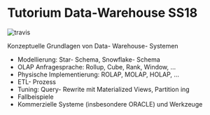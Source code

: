 # Tutorium Data-Warehouse SS18

![travis](https://travis-ci.com/volker-raschek/tdwh_ss18l.svg?branch=master)

Konzeptuelle Grundlagen von Data- Warehouse- Systemen
+ Modellierung: Star- Schema, Snowflake- Schema
+ OLAP Anfragesprache: Rollup, Cube, Rank, Window, …
+ Physische Implementierung: ROLAP, MOLAP, HOLAP, …
+ ETL- Prozess
+ Tuning: Query- Rewrite mit Materialized Views, Partition ing
+ Fallbeispiele
+ Kommerzielle Systeme (insbesondere ORACLE) und Werkzeuge
